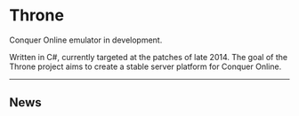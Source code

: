 Throne
===============================================

Conquer Online emulator in development.

Written in C#, currently targeted at the patches of late 2014. The goal of the Throne project aims to create a stable server platform for Conquer Online.
******************************

News
----
